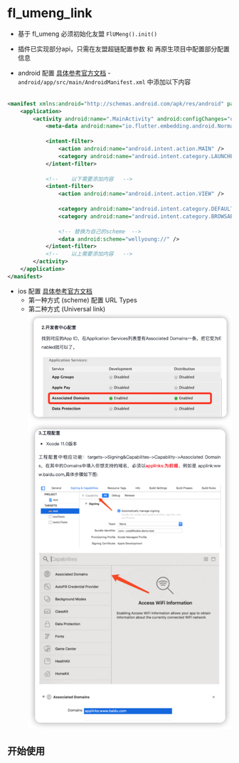 # fl_umeng_link

- 基于 fl_umeng 必须初始化友盟 `FlUMeng().init()`

- 插件已实现部分api，只需在友盟超链配置参数 和 再原生项目中配置部分配置信息

* android 配置 [具体参考官方文档](https://developer.umeng.com/docs/191212/detail/191230)
  -`android/app/src/main/AndroidManifest.xml` 中添加以下内容

```xml

<manifest xmlns:android="http://schemas.android.com/apk/res/android" package="fl.umeng.link.example">
    <application>
        <activity android:name=".MainActivity" android:configChanges="orientation|keyboardHidden|keyboard|screenSize|smallestScreenSize|locale|layoutDirection|fontScale|screenLayout|density|uiMode" android:exported="true" android:hardwareAccelerated="true" android:launchMode="singleTop" android:theme="@style/LaunchTheme" android:windowSoftInputMode="adjustResize">
            <meta-data android:name="io.flutter.embedding.android.NormalTheme" android:resource="@style/NormalTheme" />

            <intent-filter>
                <action android:name="android.intent.action.MAIN" />
                <category android:name="android.intent.category.LAUNCHER" />
            </intent-filter>

            <!--    以下需要添加内容   -->
            <intent-filter>
                <action android:name="android.intent.action.VIEW" />

                <category android:name="android.intent.category.DEFAULT" />
                <category android:name="android.intent.category.BROWSABLE" />

                <!-- 替换为自己的scheme  -->
                <data android:scheme="wellyoung://" />
            </intent-filter>
            <!--    以上需要添加内容   -->
        </activity>
    </application>
</manifest>

```

* ios 配置 [具体参考官方文档](https://developer.umeng.com/docs/191212/detail/191260#h1--universal-link6)
    - 第一种方式 (scheme)
      配置 URL Types
    - 第二种方式 (Universal link)
      ![img.png](assets/img2.png)
      ![img_1.png](assets/img3.png)

## 开始使用